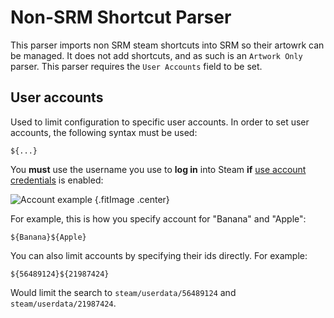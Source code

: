 # Non-SRM Shortcut Parser

This parser imports non SRM steam shortcuts into SRM so their artowrk can be managed. It does not add shortcuts, and as such is an `Artwork Only` parser. This parser requires the `User Accounts` field to be set.

## User accounts

Used to limit configuration to specific user accounts. In order to set user accounts, the following syntax must be used:

```
${...}
```

You **must** use the username you use to **log in** into Steam **if** [use account credentials](#what-does-use-account-credentials-do) is enabled:

![Account example](../../../assets/images/user-account-example.png) {.fitImage .center}

For example, this is how you specify account for "Banana" and "Apple":

```
${Banana}${Apple}
```

You can also limit accounts by specifying their ids directly. For example:

```
${56489124}${21987424}
```

Would limit the search to `steam/userdata/56489124` and `steam/userdata/21987424`.
